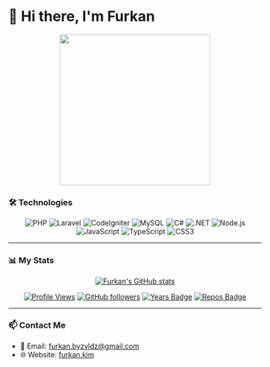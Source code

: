 # 👋 Hi there, I'm Furkan

<div align="center">
  <img src="https://media.tenor.com/EbyOKpncujQAAAAi/john-travolta-tra-jt-transparent.gif" width="300"/>
</div>

### 🛠️ Technologies

<div align="center">

![PHP](https://img.shields.io/badge/PHP-777BB4?style=for-the-badge&logo=php&logoColor=white)
![Laravel](https://img.shields.io/badge/Laravel-FF2D20?style=for-the-badge&logo=laravel&logoColor=white)
![CodeIgniter](https://img.shields.io/badge/CodeIgniter-EF4223?style=for-the-badge&logo=codeigniter&logoColor=white)
![MySQL](https://img.shields.io/badge/MySQL-4479A1?style=for-the-badge&logo=mysql&logoColor=white)
![C#](https://img.shields.io/badge/C%23-239120?style=for-the-badge&logo=c-sharp&logoColor=white)
![.NET](https://img.shields.io/badge/.NET-512BD4?style=for-the-badge&logo=dotnet&logoColor=white)
![Node.js](https://img.shields.io/badge/Node.js-339933?style=for-the-badge&logo=nodedotjs&logoColor=white)
![JavaScript](https://img.shields.io/badge/JavaScript-F7DF1E?style=for-the-badge&logo=javascript&logoColor=black)
![TypeScript](https://img.shields.io/badge/TypeScript-007ACC?style=for-the-badge&logo=typescript&logoColor=white)
![CSS3](https://img.shields.io/badge/CSS3-1572B6?style=for-the-badge&logo=css3&logoColor=white)

</div>

---

### 📊 My Stats

<div align="center">

[![Furkan's GitHub stats](https://github-readme-stats.vercel.app/api?username=Shitric&show_icons=true&theme=vision-friendly-dark)](https://github.com/anuraghazra/github-readme-stats)

<div align="center">
  
[![Profile Views](https://komarev.com/ghpvc/?username=Shitric&color=blueviolet&style=for-the-badge)](https://github.com/Shitric)
[![GitHub followers](https://img.shields.io/github/followers/Shitric?style=for-the-badge&logo=github)](https://github.com/Shitric?tab=followers)
[![Years Badge](https://badges.pufler.dev/years/Shitric?style=for-the-badge&)](https://github.com/Shitric)
[![Repos Badge](https://badges.pufler.dev/repos/Shitric?style=for-the-badge)](https://github.com/Shitric?tab=repositories)

</div>

</div>

---

### 📫 Contact Me

- 📧 Email: furkan.byzyldz@gmail.com
- 🌐 Website: [furkan.kim](https://furkan.kim)